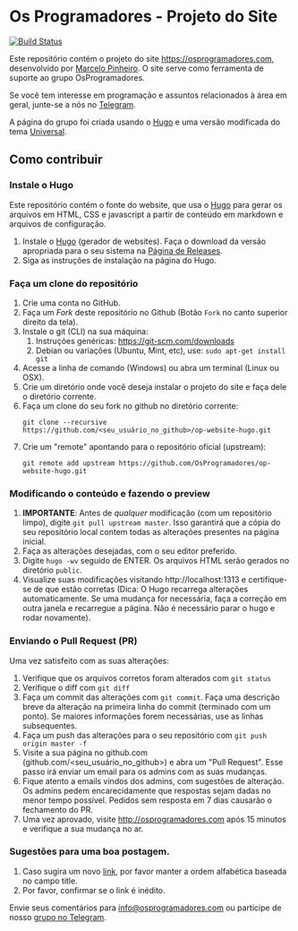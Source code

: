 ﻿# Os Programadores - Projeto do Site
[![Build Status](https://travis-ci.org/OsProgramadores/op-website-hugo.svg?branch=master)](https://travis-ci.org/OsProgramadores/op-website-hugo)

Este repositório contém o projeto do site https://osprogramadores.com, desenvolvido por [Marcelo Pinheiro](https://twitter.com/mpinheir). O site serve como ferramenta de suporte ao grupo OsProgramadores.

Se você tem interesse em programação e assuntos relacionados à área em geral, junte-se a nós no [Telegram](https://t.me/osprogramadores).

A página do grupo foi criada usando o [Hugo](https://gohugo.io/) e uma versão modificada do tema [Universal](http://themes.gohugo.io/theme/hugo-universal-theme/).

## Como contribuir

### Instale o Hugo

Este repositório contém o fonte do website, que usa o [Hugo](http://gohugo.io) para gerar os arquivos em HTML, CSS e javascript a partir de conteúdo em markdown e arquivos de configuração.

1. Instale o [Hugo](https://gohugo.io/) (gerador de websites). Faça o download da versão apropriada para o seu sistema na [Página de Releases](https://github.com/spf13/hugo/releases).
1. Siga as instruções de instalação na página do Hugo.

### Faça um clone do repositório

1. Crie uma conta no GitHub.
1. Faça um *Fork* deste repositório no Github (Botão `Fork` no canto superior direito da tela).
1. Instale o git (CLI) na sua máquina: 
    1. Instruções genéricas: https://git-scm.com/downloads
    1. Debian ou variações (Ubuntu, Mint, etc), use: `sudo apt-get install git`
1. Acesse a linha de comando (Windows) ou abra um terminal (Linux ou OSX).
1. Crie um diretório onde você deseja instalar o projeto do site e faça dele o diretório corrente.
1. Faça um clone do seu fork no github no diretório corrente:
    ```
    git clone --recursive https://github.com/<seu_usuário_no_github>/op-website-hugo.git
    ```
1. Crie um "remote" apontando para o repositório oficial (upstream):
    ```
    git remote add upstream https://github.com/OsProgramadores/op-website-hugo.git
    ```
### Modificando o conteúdo e fazendo o preview

1. **IMPORTANTE**: Antes de *qualquer* modificação (com um repositório limpo), digite `git pull upstream master`. Isso garantirá que a cópia do seu repositório local contem todas as alterações presentes na página inicial.
1. Faça as alterações desejadas, com o seu editor preferido.
1. Digite `hugo -wv` seguido de ENTER. Os arquivos HTML serão gerados no diretório `public`.
1. Visualize suas modificações visitando http://localhost:1313 e certifique-se de que estão corretas (Dica: O Hugo recarrega alterações automaticamente. Se uma mudança for necessária, faça a correção em outra janela e recarregue a página. Não é necessário parar o hugo e rodar novamente).

### Enviando o Pull Request (PR)

Uma vez satisfeito com as suas alterações:
    
1. Verifique que os arquivos corretos foram alterados com `git status`
1. Verifique o diff com `git diff`
1. Faça um commit das alterações com `git commit`. Faça uma descrição breve da alteração na primeira linha do commit (terminado com um ponto). Se maiores informações forem necessárias, use as linhas subsequentes.
1. Faça um push das alterações para o seu repositório com `git push origin master -f`
1. Visite a sua página no github.com (github.com/<seu_usuário_no_github>) e abra um "Pull Request". Esse passo irá enviar um email para os admins com as suas mudanças.
1. Fique atento a emails vindos dos admins, com sugestões de alteração. Os admins pedem encarecidamente que respostas sejam dadas no menor tempo possível. Pedidos sem resposta em 7 dias causarão o fechamento do PR.
1. Uma vez aprovado, visite http://osprogramadores.com após 15 minutos e verifique a sua mudança no ar.

### Sugestões para uma boa postagem.

1. Caso sugira um novo [link](https://osprogramadores.com/links/), por favor manter a ordem alfabética baseada no campo title.
1. Por favor, confirmar se o link é inédito.

Envie seus comentários para info@osprogramadores.com ou participe de nosso [grupo no Telegram](https://t.me/osprogramadores).
